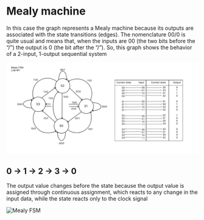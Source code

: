 # Mealy machine

In this case the graph represents a Mealy machine because its outputs are associated
with the state transitions (edges). The nomenclature 00/0 is quite usual and means that, when
the inputs are 00 (the two bits before the “/”) the output is 0 (the bit after the “/”). So, this
graph shows the behavior of a 2-input, 1-output sequential system

![Mealy FSM](mealy_lab.jpg)

## 0 -> 1 -> 2 -> 3 -> 0

The output value changes before the state because the output value is assigned through continuous 
assignment, which reacts to any change in the input data, while the state reacts only to the clock signal

![Mealy FSM](mealy.gif)
